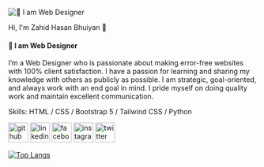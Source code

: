 ![👑 I am Web Designer](https://pbs.twimg.com/profile_banners/1585697757217533952/1666897732/600x200)

Hi, I'm Zahid Hasan Bhuiyan 👋
#### 👑 I am Web Designer


I’m a Web Designer who is passionate about making error-free websites with 100% client satisfaction. I have a passion for learning and sharing my knowledge with others as publicly as possible. I am strategic, goal-oriented, and always work with an end goal in mind. I pride myself on doing quality work and maintain excellent communication.

Skills: HTML / CSS / Bootstrap 5 / Tailwind CSS / Python



[<img src='https://cdn.jsdelivr.net/npm/simple-icons@3.0.1/icons/github.svg' alt='github' height='40'>](https://github.com/zahidhasan562)  [<img src='https://cdn.jsdelivr.net/npm/simple-icons@3.0.1/icons/linkedin.svg' alt='linkedin' height='40'>](https://www.linkedin.com/in/zahidhasan562/)  [<img src='https://cdn.jsdelivr.net/npm/simple-icons@3.0.1/icons/facebook.svg' alt='facebook' height='40'>](https://www.facebook.com/zahidhasanbhuiyan562)  [<img src='https://cdn.jsdelivr.net/npm/simple-icons@3.0.1/icons/instagram.svg' alt='instagram' height='40'>](https://www.instagram.com/hasanbhuiyanzahid/)  [<img src='https://cdn.jsdelivr.net/npm/simple-icons@3.0.1/icons/twitter.svg' alt='twitter' height='40'>](https://twitter.com/ZahidHasanBhui)  

[![Top Langs](https://github-readme-stats.vercel.app/api/top-langs/?username=zahidhasan562)](https://github.com/anuraghazra/github-readme-stats)

